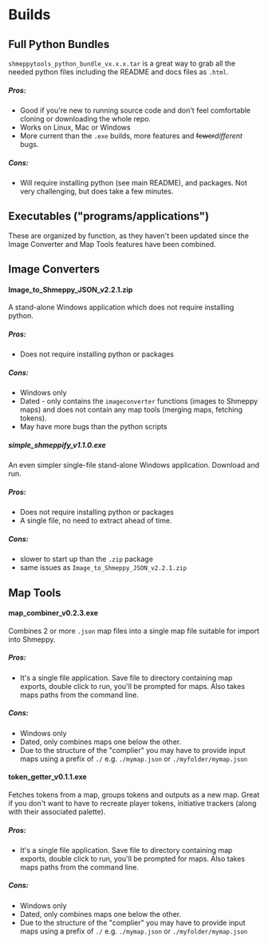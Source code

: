 # **Builds**
## **Full Python Bundles**
`shmeppytools_python_bundle_vx.x.x.tar` is a great way to grab all the needed python files including the README and docs files as `.html`.

##### Pros:
* Good if you're new to running source code and don't feel comfortable cloning or downloading the whole repo.
* Works on Linux, Mac or Windows
* More current than the `.exe` builds, more features and ~~fewer~~*different* bugs.

##### Cons:
* Will require installing python (see main README), and packages. Not very challenging, but does take a few minutes.

## **Executables ("programs/applications")**
These are organized by function, as they haven't been updated since the Image Converter and Map Tools features have been combined.

## Image Converters
#### Image_to_Shmeppy_JSON_v2.2.1.zip
A stand-alone Windows application which does not require installing python.

##### Pros:
* Does not require installing python or packages

##### Cons:
* Windows only
* Dated - only contains the `imageconverter` functions (images to Shmeppy maps) and does not contain any map tools (merging maps, fetching tokens).
* May have more bugs than the python scripts

##### simple_shmeppify_v1.1.0.exe
An even simpler single-file stand-alone Windows application. Download and run.
##### Pros:
* Does not require installing python or packages
* A single file, no need to extract ahead of time.

##### Cons:
* slower to start up than the `.zip` package
* same issues as `Image_to_Shmeppy_JSON_v2.2.1.zip`

## Map Tools
#### map_combiner_v0.2.3.exe
Combines 2 or more `.json` map files into a single map file suitable for import into Shmeppy.
##### Pros:
* It's a single file application. Save file to directory containing map exports, double click to run, you'll be prompted for maps. Also takes maps paths from the command line.
##### Cons:
* Windows only
* Dated, only combines maps one below the other.
* Due to the structure of the "complier" you may have to provide input maps using a prefix of `./` e.g. `./mymap.json` or `./myfolder/mymap.json`

#### token_getter_v0.1.1.exe
Fetches tokens from a map, groups tokens and outputs as a new map. Great if you don't want to have to recreate player tokens, initiative trackers (along with their associated palette).
##### Pros:
* It's a single file application. Save file to directory containing map exports, double click to run, you'll be prompted for maps. Also takes maps paths from the command line.
##### Cons:
* Windows only
* Dated, only combines maps one below the other.
* Due to the structure of the "complier" you may have to provide input maps using a prefix of `./` e.g. `./mymap.json` or `./myfolder/mymap.json`

